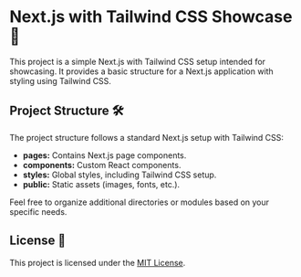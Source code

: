 # Next.js with Tailwind CSS Showcase  🚀

This project is a simple Next.js with Tailwind CSS setup intended for showcasing.
It provides a basic structure for a Next.js application with styling using Tailwind CSS.

## Project Structure 🛠️

The project structure follows a standard Next.js setup with Tailwind CSS:

- **pages:** Contains Next.js page components.
- **components:** Custom React components.
- **styles:** Global styles, including Tailwind CSS setup.
- **public:** Static assets (images, fonts, etc.).

Feel free to organize additional directories or modules based on your specific needs.

## License 📝

This project is licensed under the [MIT License](https://choosealicense.com/licenses/mit/).
